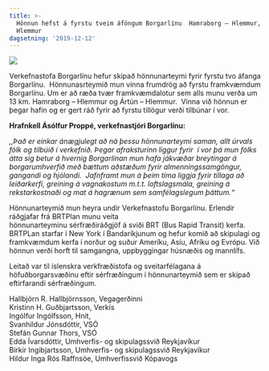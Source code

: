 ```yaml
---
title: >-
  Hönnun hefst á fyrstu tveim áföngum Borgarlínu  Hamraborg – Hlemmur, Ártún –
  Hlemmur
dagsetning: '2019-12-12'
---
```

![](/data/fyrstu-tveir-áfangar-borgarl.png)

Verkefnastofa Borgarlínu hefur skipað hönnunarteymi fyrir fyrstu tvo áfanga Borgarlínu.&nbsp; Hönnunasrteymið mun vinna frumdrög að fyrstu framkvæmdum Borgarlínu. Um er að ræða tvær framkvæmdalotur sem alls munu verða um 13 km. Hamraborg – Hlemmur og Ártún – Hlemmur.&nbsp; Vinna við hönnun er þegar hafin og er gert ráð fyrir að fyrstu tillögur verði tilbúnar í vor. 

**Hrafnkell Ásólfur Proppé, verkefnastjóri Borgarlínu:** 

_,,Það er einkar ánægjulegt að ná þessu hönnunarteymi saman, allt úrvals fólk og tilbúið í verkefnið. Þegar afraksturinn liggur fyrir&nbsp; í vor þá mun fólks átta sig betur á hvernig Borgarlínan mun hafa jákvæðar breytingar á borgarumhverfið með bættum aðstæðum fyrir almenningssamgöngur, gangandi og hjólandi.&nbsp; Jafnframt mun á þeim tíma liggja fyrir tillaga að leiðarkerfi, greining á vagnakostum m.t.t. loftslagsmála, greining á rekstarkostnaði og mat á hagrænum sem samfélagslegum þáttum.“_

Hönnunarteymið mun heyra undir Verkefnastofu Borgarlínu. Erlendir ráðgjafar frá BRTPlan munu veita\
hönnunarteyminu sérfræðiráðgjöf á sviði BRT (Bus Rapid Transit) kerfa. BRTPLan starfar í New York í Bandaríkjunum og hefur komið að skipulagi og framkvæmdum kerfa í norður og suður Ameríku, Asíu, Afríku og Evrópu. Við hönnun verði horft til samgangna, uppbyggingar húsnæðis og mannlífs. 

Leitað var til íslenskra verkfræðistofa og sveitarfélagana á höfuðborgarsvæðinu eftir sérfræðingum í hönnunarteymið sem er skipað eftirfarandi sérfræðingum. 

Hallbjörn R. Hallbjörnsson, Vegagerðinni\
Kristinn H. Guðbjartsson, Verkís\
Ingólfur Ingólfsson, Hnit,\
Svanhildur Jónsdóttir, VSÓ<br>Stefán Gunnar Thors, VSÓ\
Edda Ívarsdóttir, Umhverfis- og skipulagssvið Reykjavíkur\
Birkir Ingibjartsson, Umhverfis- og skipulagssvið Reykjavíkur\
Hildur Inga Rós Raffnsöe, Umhverfissvið Kópavogs
